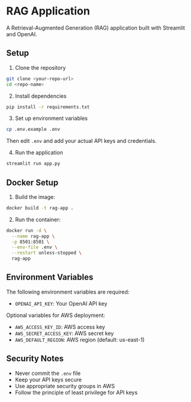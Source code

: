 # RAG Application

A Retrieval-Augmented Generation (RAG) application built with Streamlit and OpenAI.

## Setup

1. Clone the repository
```bash
git clone <your-repo-url>
cd <repo-name>
```

2. Install dependencies
```bash
pip install -r requirements.txt
```

3. Set up environment variables
```bash
cp .env.example .env
```
Then edit `.env` and add your actual API keys and credentials.

4. Run the application
```bash
streamlit run app.py
```

## Docker Setup

1. Build the image:
```bash
docker build -t rag-app .
```

2. Run the container:
```bash
docker run -d \
  --name rag-app \
  -p 8501:8501 \
  --env-file .env \
  --restart unless-stopped \
  rag-app
```

## Environment Variables

The following environment variables are required:

- `OPENAI_API_KEY`: Your OpenAI API key

Optional variables for AWS deployment:
- `AWS_ACCESS_KEY_ID`: AWS access key
- `AWS_SECRET_ACCESS_KEY`: AWS secret key
- `AWS_DEFAULT_REGION`: AWS region (default: us-east-1)

## Security Notes

- Never commit the `.env` file
- Keep your API keys secure
- Use appropriate security groups in AWS
- Follow the principle of least privilege for API keys 